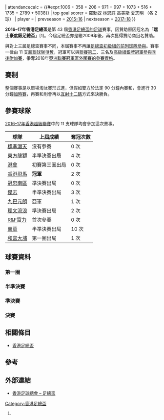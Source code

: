 | attendancecalc = {{\#expr:1006 + 358 + 208 + 971 + 997 + 1073 + 516 + 1735 + 2789 + 5038}} | top goal scorer = [羅勳奴](../Page/羅勳奴·塞哥維亞.md "wikilink")
[林恩許](../Page/林恩許.md "wikilink")
[高美斯](../Page/歷高拿·高美斯.md "wikilink")
[夏志明](../Page/夏志明.md "wikilink")
（各 2 球） | player = | prevseason = [2015–16](../Page/2015–16年香港足總盃.md "wikilink") | nextseason = [2017–18](../Page/2017–18年香港足總盃.md "wikilink") }}

**2016–17年香港足總盃**是第 43 屆[香港足總盃的](https://zh.wikipedia.org/wiki/香港足總盃 "wikilink")[足球](../Page/足球.md "wikilink")賽事，因贊助原因冠名為「**瑞士豪度錶足總盃**」\[1\]。今屆足總盃亦是繼2009年後，再次獲得贊助商冠名贊助。

與對上三屆足總盃賽事不同，本屆賽事不再讓[足總盃初級組的前列球隊參與](../Page/2016–17年香港足總盃初級組.md "wikilink")。賽事一律由 11 支[超聯球隊爭奪](../Page/2016–17年香港超級聯賽.md "wikilink")，冠軍可以與[聯賽第二](../Page/2016–17年香港超級聯賽.md "wikilink")、三名及[高級組銀牌冠軍參與](../Page/2016–17年香港高級組銀牌.md "wikilink")[季後附加賽](../Page/2016–17年香港超級聯賽季後附加賽.md "wikilink")，爭奪2018年[亞洲聯賽冠軍盃外圍賽的參賽資格](https://zh.wikipedia.org/wiki/亞洲聯賽冠軍盃 "wikilink")。

## 賽制

整個賽事是以單場淘汰賽形式進，但假如雙方於法定 90 分鐘內賽和，會進行 30 分鐘[加時賽](https://zh.wikipedia.org/wiki/加時賽 "wikilink")，再賽和則會再以[互射十二碼](../Page/互射十二碼.md "wikilink")方式來決勝負。

## 參賽球隊

[2016–17年香港超級聯賽](../Page/2016–17年香港超級聯賽.md "wikilink")中的 11 支球隊均會參加這次賽事。

| 球隊                                                       | 上屆成績    | 奪冠次數 |
| -------------------------------------------------------- | ------- | ---- |
| [標準灝天](https://zh.wikipedia.org/wiki/港菁 "wikilink")      | 沒有參賽    | 0 次  |
| [東方龍獅](../Page/東方足球隊.md "wikilink")                      | 半準決賽出局  | 4 次  |
| [港會](../Page/香港足球會.md "wikilink")                        | 初賽第三圈出局 | 0 次  |
| [香港飛馬](https://zh.wikipedia.org/wiki/香港飛馬足球會 "wikilink") | **冠軍**  | 2 次  |
| [冠忠南區](https://zh.wikipedia.org/wiki/南區足球隊 "wikilink")   | 準決賽出局   | 0 次  |
| [傑志](../Page/傑志體育會.md "wikilink")                        | 半準決賽出局  | 3 次  |
| [九巴元朗](../Page/元朗足球會.md "wikilink")                      | 亞軍      | 1 次  |
| [理文流浪](../Page/香港流浪足球會.md "wikilink")                    | 準決賽出局   | 2 次  |
| [R\&F富力](https://zh.wikipedia.org/wiki/R&F富力 "wikilink") | 首次參賽    | 0 次  |
| [南華](https://zh.wikipedia.org/wiki/南華足球隊 "wikilink")     | 半準決賽出局  | 10 次 |
| [和富大埔](https://zh.wikipedia.org/wiki/大埔足球隊 "wikilink")   | 第一圈出局   | 1 次  |

## 球賽資料

### 第一圈

### 半準決賽

### 準決賽

### 決賽

## 相關條目

  - [香港足總盃](https://zh.wikipedia.org/wiki/香港足總盃 "wikilink")

## 參考

## 外部連結

  - [香港足球總會 – 足總盃](http://www.hkfa.com/ch/leaguesp?type=2&year=2016-2017)

[Category:香港足總盃](https://zh.wikipedia.org/wiki/Category:香港足總盃 "wikilink")

1.